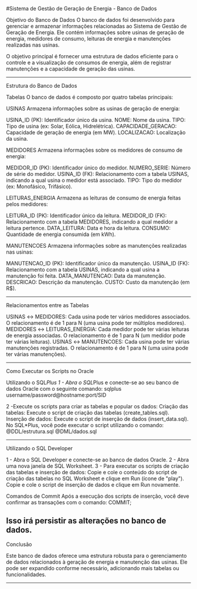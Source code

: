 #Sistema de Gestão de Geração de Energia - Banco de Dados

Objetivo do Banco de Dados
O banco de dados foi desenvolvido para gerenciar e armazenar informações relacionadas ao Sistema de Gestão de Geração de Energia. Ele contém informações sobre usinas de geração de energia, medidores de consumo, leituras de energia e manutenções realizadas nas usinas.

O objetivo principal é fornecer uma estrutura de dados eficiente para o controle e a visualização de consumos de energia, além de registrar manutenções e a capacidade de geração das usinas.

---------------------------------------------------------------------------------------------------------------------------------------------------------------------------------------------------------------------------------------------------------------------------

Estrutura do Banco de Dados

Tabelas
O banco de dados é composto por quatro tabelas principais:

USINAS
Armazena informações sobre as usinas de geração de energia:

USINA_ID (PK): Identificador único da usina.
NOME: Nome da usina.
TIPO: Tipo de usina (ex: Solar, Eólica, Hidrelétrica).
CAPACIDADE_GERACAO: Capacidade de geração de energia (em MW).
LOCALIZACAO: Localização da usina.


MEDIDORES
Armazena informações sobre os medidores de consumo de energia:

MEDIDOR_ID (PK): Identificador único do medidor.
NUMERO_SERIE: Número de série do medidor.
USINA_ID (FK): Relacionamento com a tabela USINAS, indicando a qual usina o medidor está associado.
TIPO: Tipo do medidor (ex: Monofásico, Trifásico).


LEITURAS_ENERGIA
Armazena as leituras de consumo de energia feitas pelos medidores:

LEITURA_ID (PK): Identificador único da leitura.
MEDIDOR_ID (FK): Relacionamento com a tabela MEDIDORES, indicando a qual medidor a leitura pertence.
DATA_LEITURA: Data e hora da leitura.
CONSUMO: Quantidade de energia consumida (em kWh).


MANUTENCOES
Armazena informações sobre as manutenções realizadas nas usinas:

MANUTENCAO_ID (PK): Identificador único da manutenção.
USINA_ID (FK): Relacionamento com a tabela USINAS, indicando a qual usina a manutenção foi feita.
DATA_MANUTENCAO: Data da manutenção.
DESCRICAO: Descrição da manutenção.
CUSTO: Custo da manutenção (em R$).

---------------------------------------------------------------------------------------------------------------------------------------------------------------------------------------------------------------------------------------------------------------------------

Relacionamentos entre as Tabelas

USINAS ↔ MEDIDORES: Cada usina pode ter vários medidores associados. O relacionamento é de 1 para N (uma usina pode ter múltiplos medidores).
MEDIDORES ↔ LEITURAS_ENERGIA: Cada medidor pode ter várias leituras de energia associadas. O relacionamento é de 1 para N (um medidor pode ter várias leituras).
USINAS ↔ MANUTENCOES: Cada usina pode ter várias manutenções registradas. O relacionamento é de 1 para N (uma usina pode ter várias manutenções).

---------------------------------------------------------------------------------------------------------------------------------------------------------------------------------------------------------------------------------------------------------------------------

Como Executar os Scripts no Oracle

Utilizando o SQL*Plus
1 - Abra o SQL*Plus e conecte-se ao seu banco de dados Oracle com o seguinte comando:
  sqlplus username/password@hostname:port/SID

2 -Execute os scripts para criar as tabelas e popular os dados:
  Criação das tabelas: Execute o script de criação das tabelas (create_tables.sql).
  Inserção de dados: Execute o script de inserção de dados (insert_data.sql).
  No SQL*Plus, você pode executar o script utilizando o comando:
    @DDL/estrutura.sql
    @DML/dados.sql
    
---------------------------------------------------------------------------------------------------------------------------------------------------------------------------------------------------------------------------------------------------------------------------

Utilizando o SQL Developer

1 - Abra o SQL Developer e conecte-se ao banco de dados Oracle.
2 - Abra uma nova janela de SQL Worksheet.
3 - Para executar os scripts de criação das tabelas e inserção de dados:
  Copie e cole o conteúdo do script de criação das tabelas no SQL Worksheet e clique em Run (ícone de "play").
  Copie e cole o script de inserção de dados e clique em Run novamente.
  
Comandos de Commit
Após a execução dos scripts de inserção, você deve confirmar as transações com o comando:
  COMMIT;
  
Isso irá persistir as alterações no banco de dados.
---------------------------------------------------------------------------------------------------------------------------------------------------------------------------------------------------------------------------------------------------------------------------

Conclusão

Este banco de dados oferece uma estrutura robusta para o gerenciamento de dados relacionados à geração de energia e manutenção das usinas. Ele pode ser expandido conforme necessário, adicionando mais tabelas ou funcionalidades.

---------------------------------------------------------------------------------------------------------------------------------------------------------------------------------------------------------------------------------------------------------------------------
